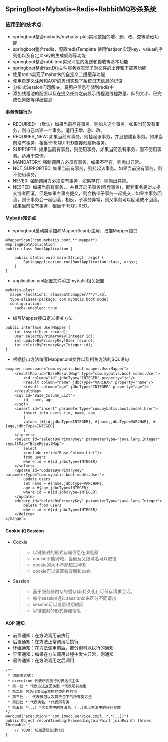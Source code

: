 ## SpringBoot+Mybatis+Redis+RabbitMQ秒杀系统
### 应用到的技术点:
- springboot整合mybatis/mybatis-plus实现数据的增、删、改、查等基础功能
- springboot整合redis，配置redisTemplate 使用fastjson实现key、value的序列化以及自定义key的生成规则等功能
- springboot整合rabbitmq实现消息的发送和接收等基本功能
- springboot整合fastDfs文件服务器实现了对文件的上传和下载等功能
- 使用redis实现了mybatis的自定义二级缓存功能
- 使用自定义注解和AOP的思想实现了系统日志信息的记录
- 分布式Session问题解决，将用户信息存储到redis中
- 添加线程池的配置以及在提交任务之前显示线程池线程数量、队列大小、已完成任务数等详细信息

#### 事务传播行为
- REQUIRED: （默认）如果当前存在事务，则加入这个事务，如果当前没有事务，则自己新建一个事务。适用于增、删、改。
- REQUIRES_NEW: 如果当前有事务，则挂起该事务，并且创建新事务。如果当前没有事务，相当于REQUIRED直接创建新事务。 
- SUPPORTS: 如果当前有事务，则使用事务。如果当前没有事务，则不使用事务。适用于查询。
- MANDATORY: 强制调用方必须有事务，如果不存在，则抛出异常。
- NOT_SUPPORTED: 如果当前有事务，则挂起该事务。如果当前没有事务，则不使用事务。
- NEVER: 强制调用方必须没有事务，如果存在，则抛出异常。
- NESTED: 如果当前有事务，，并且开启子事务(嵌套事务)，嵌套事务是对立提交或者回滚，但是如果主事务提交，则会携带子事务一起提交，如果主事务回滚，则子事务会一起回滚，相反，子事务异常，则父事务可以回滚或不回滚。如果当前没有事务，相当于REQUIRED。
 
#### Mybatis知识点
- springboot启动类添加@MapperScan()注解，扫描Mapper接口
```
@MapperScan("com.mybatis.boot.**.mapper")
@SpringBootApplication
public class BootApplication {

    public static void main(String[] args) {
        SpringApplication.run(BootApplication.class, args);
    }
}
 ```
- application.yml配置文件添加mybatis相关配置  
```
mybatis-plus:
  mapper-locations: classpath:mapper/**/*.xml
  type-aliases-package: com.mybatis.boot.model
  configuration:
    cache-enabled: true
 ```
- 编写Mapper接口定义相关方法
```
public interface UserMapper {
    int insert(User record);
    User selectByPrimaryKey(Integer id);
    int updateByPrimaryKey(User record);
    int deleteByPrimaryKey(Integer id);
}
 ```
- 根据接口方法编写Mapper.xml文件以及相关方法的SQL语句
```
<mapper namespace="com.mybatis.boot.mapper.UserMapper">
    <resultMap id="BaseResultMap" type="com.mybatis.boot.model.User">
        <id column="id" jdbcType="INTEGER" property="id"/>
        <result column="name" jdbcType="VARCHAR" property="name"/>
        <result column="age" jdbcType="INTEGER" property="age"/>
    </resultMap>
    <sql id="Base_Column_List">
        id, name, age
    </sql>
    <insert id="insert" parameterType="com.mybatis.boot.model.User">
        insert into users (id, name, age
        )
        values (#{id,jdbcType=INTEGER}, #{name,jdbcType=VARCHAR}, #{age,jdbcType=INTEGER}
        )
    </insert>
    <select id="selectByPrimaryKey" parameterType="java.lang.Integer" resultMap="BaseResultMap">
        select
        <include refid="Base_Column_List"/>
        from users
        where id = #{id,jdbcType=INTEGER}
    </select>
    <update id="updateByPrimaryKey" parameterType="com.mybatis.boot.model.User">
        update users
        set name = #{name,jdbcType=VARCHAR},
        age = #{age,jdbcType=INTEGER}
        where id = #{id,jdbcType=INTEGER}
    </update>
    <delete id="deleteByPrimaryKey" parameterType="java.lang.Integer">
        delete from users
        where id = #{id,jdbcType=INTEGER}
    </delete>
</mapper>
 ```


#### Cookie 和 Session
- Cookie
    > - 以键值对的形式存储信息在浏览器
    > - cookie不能跨域，当前及父级域名可以取值
    > - cookie的大小不能超过4KB
    > - cookie可以设置有效期和path
- Session
    > - 基于服务器内存的缓存(非持久化), 可保存请求会话。
    > - 每个session通过sessionid来区分不同请求
    > - session可以设置过期时间
    > - 以键值对的形式存储信息

#### AOP 通知
- 前置通知：在方法调用前执行
- 后置通知：在方法正常调用后执行
- 环绕通知：在方法调用前后，都分别可以执行的通知
- 异常通知：如果在方法调用过程中发生异常，则通知
- 最终通知：在方法调用之后调用

```
/**
 * 切面表达式：
 * execution 代表所要执行的表达式主体
 * 第一处 * 代表方法返回类型 *代表所有类型
 * 第二处 包名代表aop监控的类所在的包
 * 第三处 .. 代表该包以及其子包下的所有类方法
 * 第四处 * 代表类名，*代表所有类
 * 第五处 *(..) *代表类中的方法名，(..)表示方法中的任何参数
*/
@Around("execution(* com.imooc.service.impl..*.*(..))")
public Object recordTimeLog(ProceedingJoinPoint joinPoint) throws Throwable {
    // TODO: 切面逻辑处理代码
}
```
